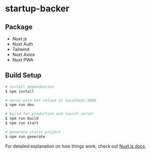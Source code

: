 # startup-backer

## Package
 * Nuxt js
 * Nuxt Auth
 * Tailwind
 * Nuxt Axios
 * Nuxt PWA

## Build Setup

```bash
# install dependencies
$ npm install

# serve with hot reload at localhost:3000
$ npm run dev

# build for production and launch server
$ npm run build
$ npm run start

# generate static project
$ npm run generate
```

For detailed explanation on how things work, check out [Nuxt.js docs](https://nuxtjs.org).
